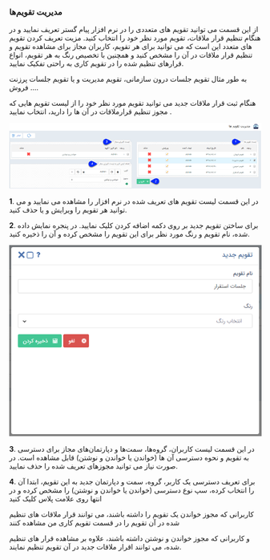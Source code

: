 ### مدیریت تقویم‌ها



از این قسمت می توانید تقویم های متعددی را در نرم افزار پیام گستر تعریف نمایید و در هنگام تنظیم قرار ملاقات، تقویم مورد نظر خود را انتخاب کنید. مزیت تعریف کردن تقویم های متعدد این است که می توانید برای هر تقویم، کاربران مجاز برای مشاهده تقویم و تنظیم قرار ملاقات در آن را مشخص کنید و همچنین با تخصیص رنگ به هر تقویم، انواع قرارهای تنظیم شده را در تقویم کاری به راحتی تفکیک نمایید.

به طور مثال تقویم جلسات درون سازمانی، تقویم مدیریت و یا تقویم جلسات پرزنت فروش ....

هنگام ثبت قرار ملاقات جدید می توانید تقویم مورد نظر خود را از لیست تقویم هایی که مجوز تنظیم قرارملاقات در آن ها را دارید، انتخاب نمایید .


![](CalanderManagement1.png)

**1**. در این قسمت لیست تقویم های تعریف شده در نرم افزار را مشاهده می نمایید و می توانید هر تقویم را ویرایش و یا حذف کنید.

**2**. برای ساختن تقویم جدید بر روی دکمه اضافه کردن کلیک نمایید. در پنجره نمایش داده شده، نام تقویم و رنگ مورد نظر برای این تقویم را مشخص کرده و آن را ذخیره کنید.

![](CalanderManagement2.png)

**3**. در این قسمت لیست کاربران، گروه‌ها، سمت‌ها و دپارتمان‌های مجاز برای دسترسی به تقویم و نحوه دسترسی آن ها (خواندن یا خواندن و نوشتن) قابل مشاهده است. در صورت نیاز می توانید مجوزهای تعریف شده را حذف نمایید.

**4**. برای تعریف دسترسی یک کاربر، گروه‌، سمت‌ و دپارتمان‌ جدید به این تقویم، ابتدا آن را انتخاب کرده، سپ نوع دسترسی (خواندن یا خواندن و نوشتن) را مشخص کرده و در انتها روی علامت پلاس کلیک کنید

کاربرانی که مجوز خواندن یک تقویم را داشته باشند، می توانند قرار ملاقات های تنظیم شده در آن تقویم را در قسمت تقویم کاری من مشاهده کنند

و کاربرانی که مجوز خواندن و نوشتن داشته باشند، علاوه بر مشاهده قرار های تنظیم شده، می توانند اقرار ملاقات جدید در آن تقویم تنظیم نمایند.
